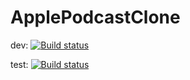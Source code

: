 # ApplePodcastClone

dev: [![Build status](https://build.appcenter.ms/v0.1/apps/4b375eb2-3fbe-4f4d-ae4c-f2126568c786/branches/dev/badge)](https://appcenter.ms)

test: [![Build status](https://build.appcenter.ms/v0.1/apps/4b375eb2-3fbe-4f4d-ae4c-f2126568c786/branches/dev/badge)](https://appcenter.ms)

